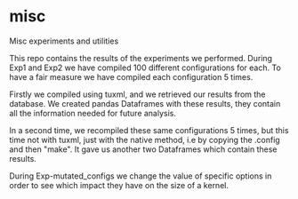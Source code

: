 # misc
Misc experiments and utilities 

This repo contains the results of the experiments we performed.
During Exp1 and Exp2 we have compiled 100 different configurations for each.
To have a fair measure we have compiled each configuration 5 times.

Firstly we compiled using tuxml, and we retrieved our results from the database.
We created pandas Dataframes with these results, they contain all the information needed for future analysis.

In a second time, we recompiled these same configurations 5 times, but this time not with tuxml, just with the native method, i.e by copying the .config and then "make".
It gave us another two Dataframes which contain these results.

During Exp-mutated_configs we change the value of specific options in order to see which impact
they have on the size of a kernel.
